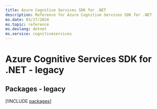 ```yaml
---
title: Azure Cognitive Services SDK for .NET
description: Reference for Azure Cognitive Services SDK for .NET
ms.date: 03/27/2024
ms.topic: reference
ms.devlang: dotnet
ms.service: cognitiveservices
---
```

# Azure Cognitive Services SDK for .NET - legacy
## Packages - legacy
[!INCLUDE [packages](cognitive-services-index.md)]
